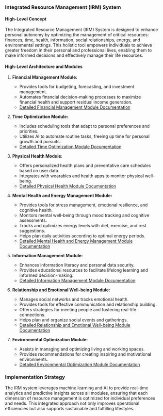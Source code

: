 ### Integrated Resource Management (IRM) System

#### High-Level Concept
The Integrated Resource Management (IRM) System is designed to enhance personal autonomy by optimizing the management of critical resources: finances, time, health, information, social relationships, energy, and environmental settings. This holistic tool empowers individuals to achieve greater freedom in their personal and professional lives, enabling them to make informed decisions and effectively manage their life resources.

#### High-Level Architecture and Modules

1. **Financial Management Module:**
   - Provides tools for budgeting, forecasting, and investment management.
   - Automates financial decision-making processes to maximize financial health and support residual income generation.
   - [Detailed Financial Management Module Documentation](./financial-management/README.md)

2. **Time Optimization Module:**
   - Includes scheduling tools that adapt to personal preferences and priorities.
   - Utilizes AI to automate routine tasks, freeing up time for personal growth and pursuits.
   - [Detailed Time Optimization Module Documentation](./time-optimization/README.md)

3. **Physical Health Module:**
   - Offers personalized health plans and preventative care schedules based on user data.
   - Integrates with wearables and health apps to monitor physical well-being.
   - [Detailed Physical Health Module Documentation](./physical-health/README.md)

4. **Mental Health and Energy Management Module:**
   - Provides tools for stress management, emotional resilience, and cognitive health.
   - Monitors mental well-being through mood tracking and cognitive assessments.
   - Tracks and optimizes energy levels with diet, exercise, and rest suggestions.
   - Helps plan daily activities according to optimal energy periods.
   - [Detailed Mental Health and Energy Management Module Documentation](./mental-health-energy/README.md)

5. **Information Management Module:**
   - Enhances information literacy and personal data security.
   - Provides educational resources to facilitate lifelong learning and informed decision-making.
   - [Detailed Information Management Module Documentation](./information-management/README.md)

6. **Relationship and Emotional Well-being Module:**
   - Manages social networks and tracks emotional health.
   - Provides tools for effective communication and relationship building.
   - Offers strategies for meeting people and fostering real-life connections.
   - Helps plan and organize social events and gatherings.
   - [Detailed Relationship and Emotional Well-being Module Documentation](./relationship-wellbeing/README.md)

7. **Environmental Optimization Module:**
   - Assists in managing and optimizing living and working spaces.
   - Provides recommendations for creating inspiring and motivational environments.
   - [Detailed Environmental Optimization Module Documentation](./environmental-optimization/README.md)

### Implementation Strategy
The IRM system leverages machine learning and AI to provide real-time analytics and predictive insights across all modules, ensuring that each dimension of resource management is optimized for individual preferences and needs. This integrated approach not only improves operational efficiencies but also supports sustainable and fulfilling lifestyles.
